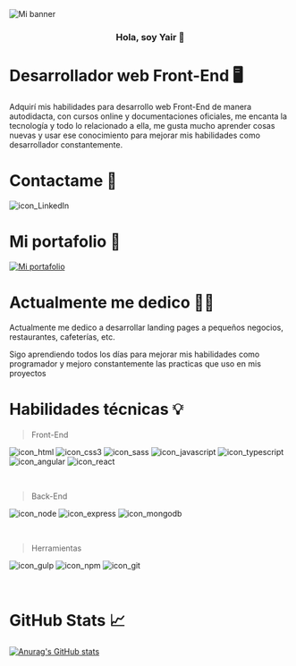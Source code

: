 
<img src="https://user-images.githubusercontent.com/47293400/131231501-e1e5dece-0de8-4d3a-9ab3-3bef248b84c2.gif" alt="Mi banner">

<h3 align="center">Hola, soy Yair 👋</h3>

# Desarrollador web Front-End 🖥️

Adquirí mis habilidades para desarrollo web Front-End de manera autodidacta, con cursos online y documentaciones oficiales, me encanta la tecnología y todo lo relacionado a ella, me gusta mucho aprender cosas nuevas y usar ese conocimiento para mejorar mis habilidades como desarrollador constantemente.

# Contactame 🤝
<a href="https://www.linkedin.com/in/yair-lazaro/" target="_blank"><img align="left" src="https://img.shields.io/badge/linkedin-%230077B5.svg?style=for-the-badge&logo=linkedin&logoColor=white" alt="icon_LinkedIn"></a>
<br>

# Mi portafolio 💼
<a href="http://yair-portafolio.herokuapp.com/" target="_blank">
  <img alt="Mi portafolio" src="https://img.shields.io/badge/Portfolio-%23000000.svg?style=for-the-badge&logo=firefox&logoColor=#FF7139">
</a>
<br>

# <h1>Actualmente me dedico 👨‍💻</h1>

<p>Actualmente me dedico a desarrollar landing pages a pequeños negocios, restaurantes, cafeterías, etc.</p>
<p>Sigo aprendiendo todos los días para mejorar mis habilidades como programador y mejoro constantemente las practicas que uso en mis proyectos</p>

# Habilidades técnicas 💡

> Front-End
<p display="felx" flex-wrap="wrap">
<img alt="icon_html" src="https://img.shields.io/badge/html5-%23E34F26.svg?style=for-the-badge&logo=html5&logoColor=white">
<img alt="icon_css3" src="https://img.shields.io/badge/css3-%231572B6.svg?style=for-the-badge&logo=css3&logoColor=white">
<img alt="icon_sass" src="https://img.shields.io/badge/SASS-hotpink.svg?style=for-the-badge&logo=SASS&logoColor=white">
<img alt="icon_javascript" src="https://img.shields.io/badge/javascript-%23323330.svg?style=for-the-badge&logo=javascript&logoColor=%23F7DF1E">
<img alt="icon_typescript" src="https://img.shields.io/badge/typescript-%23007ACC.svg?style=for-the-badge&logo=typescript&logoColor=white">
<img alt="icon_angular" src="https://img.shields.io/badge/angular.js-%23E23237.svg?style=for-the-badge&logo=angularjs&logoColor=white">
<img alt="icon_react" src="https://img.shields.io/badge/react-%2320232a.svg?style=for-the-badge&logo=react&logoColor=%2361DAFB">
</p>
<br>

> Back-End
<p display="felx" flex-wrap="wrap">
<img alt="icon_node" src="https://img.shields.io/badge/node.js-6DA55F?style=for-the-badge&logo=node.js&logoColor=white">
<img alt="icon_express" src="https://img.shields.io/badge/express.js-%23404d59.svg?style=for-the-badge&logo=express&logoColor=%2361DAFB">
<img alt="icon_mongodb" src="https://img.shields.io/badge/MongoDB-%234ea94b.svg?style=for-the-badge&logo=mongodb&logoColor=white">
</p>
<br>

> Herramientas
<p display="felx" flex-wrap="wrap">
<img alt="icon_gulp" src="https://img.shields.io/badge/GULP-%23CF4647.svg?style=for-the-badge&logo=gulp&logoColor=white">
<img alt="icon_npm" src="https://img.shields.io/badge/NPM-%23000000.svg?style=for-the-badge&logo=npm&logoColor=white">
<img alt="icon_git" src="https://img.shields.io/badge/git-%23F05033.svg?style=for-the-badge&logo=git&logoColor=white">
</p>
<br>

# GitHub Stats 📈

[![Anurag's GitHub stats](https://github-readme-stats.vercel.app/api?username=LM-Yair&count_private=true&show_icons=true&theme=gruvbox)](https://github.com/anuraghazra/github-readme-stats)

